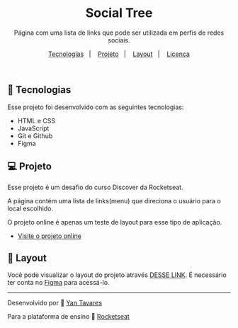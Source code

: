 <h1 align="center">Social Tree</h1>

<p align="center">
Página com uma lista de links que pode ser utilizada em perfis de redes sociais. <br/>
</p>

<p align="center">
  <a href="#-tecnologias">Tecnologias</a>&nbsp;&nbsp;&nbsp;|&nbsp;&nbsp;&nbsp;
  <a href="#-projeto">Projeto</a>&nbsp;&nbsp;&nbsp;|&nbsp;&nbsp;&nbsp;
  <a href="#-layout">Layout</a>&nbsp;&nbsp;&nbsp;|&nbsp;&nbsp;&nbsp;
  <a href="#memo-licença">Licença</a>
</p>



<br>


## 🚀 Tecnologias

Esse projeto foi desenvolvido com as seguintes tecnologias:

- HTML e CSS
- JavaScript
- Git e Github
- Figma

## 💻 Projeto

Esse projeto é um desafio do curso Discover da Rocketseat.

A página contém uma lista de links(menu) que direciona o usuário para o local escolhido.

O projeto online é apenas um teste de layout para esse tipo de aplicação.

- [Visite o projeto online](https://yantvrs.github.io/Social_Tree/index.html)

## 🔖 Layout

Você pode visualizar o layout do projeto através [DESSE LINK](https://www.figma.com/file/H3uIJ82rUiHxRkymgHhpmN/DD-%2F-Social-links-(Copy)?node-id=0%3A1&t=oMbewYqTVwiCKYNc-0). É necessário ter conta no [Figma](https://figma.com) para acessá-lo.

---
Desenvolvido por :wave: [Yan Tavares](https://github.com/yantvrs)

Para a plataforma de ensino :wave: [Rocketseat](https://www.rocketseat.com.br/)